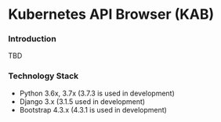 # Kubernetes API Browser (KAB)

### Introduction

TBD

### Technology Stack

- Python 3.6x, 3.7x (3.7.3 is used in development)
- Django 3.x (3.1.5 used in development)
- Bootstrap 4.3.x (4.3.1 is used in development)
